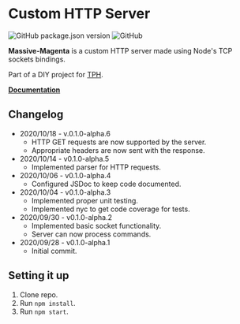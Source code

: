 # Custom HTTP Server
![GitHub package.json version](https://img.shields.io/github/package-json/v/hniklass/massive-magenta)
![GitHub](https://img.shields.io/github/license/hniklass/massive-magenta)

**Massive-Magenta** is a custom HTTP server made using Node's TCP sockets bindings.

Part of a DIY project for [TPH](https://theprogrammershangout.com/).

**[Documentation](https://hniklass.github.io/massive-magenta/)**

## Changelog
* 2020/10/18 - v.0.1.0-alpha.6
  * HTTP GET requests are now supported by the server.
  * Appropriate headers are now sent with the response.
* 2020/10/14 - v0.1.0-alpha.5
  * Implemented parser for HTTP requests.
* 2020/10/06 - v0.1.0-alpha.4
  * Configured JSDoc to keep code documented.
* 2020/10/04 - v0.1.0-alpha.3
  * Implemented proper unit testing.
  * Implemented nyc to get code coverage for tests.
* 2020/09/30 - v0.1.0-alpha.2
  * Implemented basic socket functionality.
  * Server can now process commands.
* 2020/09/28 - v0.1.0-alpha.1
  * Initial commit.

## Setting it up
1. Clone repo.
2. Run `npm install`.
3. Run `npm start`.